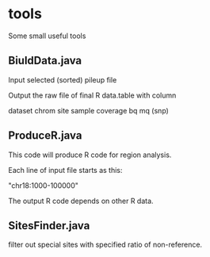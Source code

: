 # tools
Some small useful tools

## BiuldData.java

Input selected (sorted) pileup file

Output the raw file of final R data.table with column

dataset chrom site sample coverage bq mq (snp)

## ProduceR.java

This code will produce R code for region analysis.

Each line of input file starts as this:

"chr18:1000-100000"

The output R code depends on other R data.

## SitesFinder.java

filter out special sites with specified ratio of non-reference.
